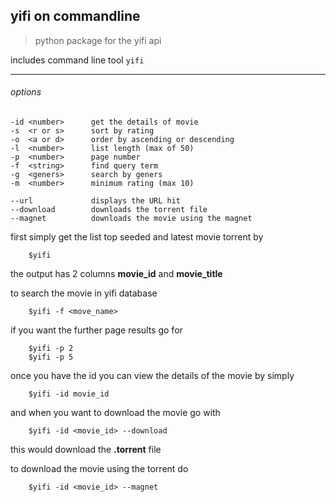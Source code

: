 ## yifi on commandline

> python package for the yifi api

includes command line tool `yifi`

----------------------------------------------------------------------

###### options 
    -id <number>      get the details of movie
    -s  <r or s>      sort by rating 
    -o  <a or d>      order by ascending or descending 
    -l  <number>      list length (max of 50)
    -p  <number>      page number
    -f  <string>      find query term
    -g  <geners>      search by geners
    -m  <number>      minimum rating (max 10)

    --url             displays the URL hit 
    --download        downloads the torrent file
    --magnet          downloads the movie using the magnet
 

first simply get the list top seeded and latest movie torrent by
        
        $yifi

the output has 2 columns **movie_id** and **movie_title**

to search the movie in yifi database 
    
        $yifi -f <move_name>

if you want the further page results go for 
    
        $yifi -p 2 
        $yifi -p 5

once you have the id you can view the details of the movie by simply
    
        $yifi -id movie_id
    
and when you want to download the movie go with
    
        $yifi -id <movie_id> --download

this would download the **.torrent** file 

to download the movie using the torrent do
    
        $yifi -id <movie_id> --magnet
